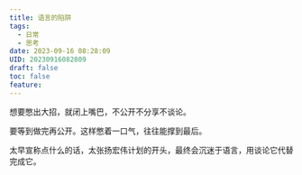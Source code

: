 ```yaml
---
title: 语言的陷阱
tags:
  - 日常
  - 思考
date: 2023-09-16 08:28:09
UID: 20230916082809
draft: false
toc: false
feature:
---
```

想要憋出大招，就闭上嘴巴，不公开不分享不谈论。

要等到做完再公开。这样憋着一口气，往往能撑到最后。

太早宣称点什么的话，太张扬宏伟计划的开头，最终会沉迷于语言，用谈论它代替完成它。